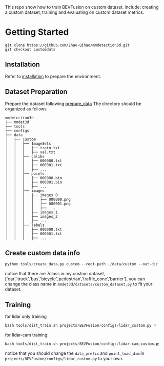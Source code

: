 This repo show how to train BEVFusion on custom dataset. Include: creating a custom dataset, training and evaluating on custom dataset metrics.
# Getting Started
```
git clone https://github.com/Zhao-Qihao/mmdetection3d.git
git checkout customdata
```
## Installation
Refer to [installation](https://mmdetection3d.readthedocs.io/zh-cn/latest/get_started.html) to prepare the environment.
## Dataset Preparation
Prepare the dataset following [prepare_data](https://mmdetection3d.readthedocs.io/zh-cn/latest/advanced_guides/customize_dataset.html)
The directory should be organized as follows
```
mmdetection3d
├── mmdet3d
├── tools
├── configs
├── data
│   ├── custom
│   │   ├── ImageSets
│   │   │   ├── train.txt
│   │   │   ├── val.txt
│   │   ├── calibs
│   │   │   ├── 000000.txt
│   │   │   ├── 000001.txt
│   │   │   ├── ...
│   │   ├── points
│   │   │   ├── 000000.bin
│   │   │   ├── 000001.bin
│   │   │   ├── ...
│   │   ├── images
│   │   │   ├── images_0
│   │   │   │   ├── 000000.png
│   │   │   │   ├── 000001.png
│   │   │   │   ├── ...
│   │   │   ├── images_1
│   │   │   ├── images_2
│   │   │   ├── ...
│   │   ├── labels
│   │   │   ├── 000000.txt
│   │   │   ├── 000001.txt
│   │   │   ├── ...
```

## Create custom data info
```python
python tools/create_data.py custom --root-path ./data/custom --out-dir ./data/custom --extra-tag custom
```
notice that there are 7class in my custom dataset, ['car','truck','bus','bicycle','pedestrian','traffic_cone','barrier'], you can change the class name in `mmdet3d/datasets/custom_dataset.py` to fit your dataset.

## Training
for lidar only training
```python
bash tools/dist_train.sh projects/BEVFusion/configs/lidar_custom.py 4
```
for lidar-cam training
```python
bash tools/dist_train.sh projects/BEVFusion/configs/lidar-cam_custom.py 4
```
notice that you should change the `data_prefix` and `point_load_dim` in `projects/BEVFusion/configs/lidar_custom.py` to your own. 
